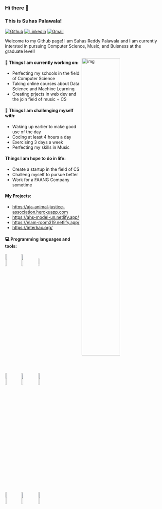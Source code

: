 ### Hi there 👋 
### This is Suhas Palawala!

[![Github](https://img.shields.io/badge/-Github-000?style=flat&logo=Github&logoColor=white)](https://github.com/quazarcoding)
[![Linkedin](https://img.shields.io/badge/-LinkedIn-blue?style=flat&logo=Linkedin&logoColor=white)](https://www.linkedin.com/in/suhas-palawala-5a2055230/)
[![Gmail](https://img.shields.io/badge/-Gmail-c14438?style=flat&logo=Gmail&logoColor=white)](mailto:suhrpal@gmail.com)

Welcome to my Github page! I am Suhas Reddy Palawala and I am currently intersted in pursuing Computer Science, Music, and Buisness at the graduate level!  

<img align="right" alt="img" src="https://github.com/quazarcoding/quazarcoding/blob/main/actualfootageofanidiot(2).jpg" width="50%" height="auto" />


#### 🌱 Things I am currently working on: 
- Perfecting my schools in the field of Computer Science  
- Taking online courses about Data Science and Machine Learning 
- Creating prjects in web dev and the join field of music + CS

#### :muscle: Things I am challenging myself with:
- Waking up earlier to make good use of the day
- Coding at least 4 hours a day
- Exercising 3 days a week
- Perfecting my skills in Music

#### Things I am hope to do in life:
- Create a startup in the field of CS
- Challeng myself to pursue better
- Work for a FAANG Company sometime

#### My Projects:
- https://aja-animal-justice-association.herokuapp.com
- https://ahs-model-un.netlify.app/
- https://elam-room319.netlify.app/
- https://interhax.org/

#### :computer: Programming languages and tools: 
<p>
<code><img width="10%" src="https://www.vectorlogo.zone/logos/java/java-ar21.svg"></code>
<code><img width="10%" src="https://www.vectorlogo.zone/logos/python/python-ar21.svg"></code>
<code><img width="8%" src="https://www.vectorlogo.zone/logos/r-project/r-project-icon.svg"></code>
<br />
<code><img width="10%" src="https://www.vectorlogo.zone/logos/pocoo_flask/pocoo_flask-ar21.svg"></code>
<code><img width="10%" src="https://www.vectorlogo.zone/logos/mysql/mysql-ar21.svg"></code>
<code><img width="10%" src="https://www.vectorlogo.zone/logos/mongodb/mongodb-ar21.svg"></code>
<br />
<code><img width="10%" src="https://www.vectorlogo.zone/logos/apache_spark/apache_spark-ar21.svg"></code>
<code><img width="10%" src="https://www.vectorlogo.zone/logos/apache_hadoop/apache_hadoop-ar21.svg"></code>
<code><img width="10%" src="https://www.vectorlogo.zone/logos/git-scm/git-scm-ar21.svg"></code>
</p>
